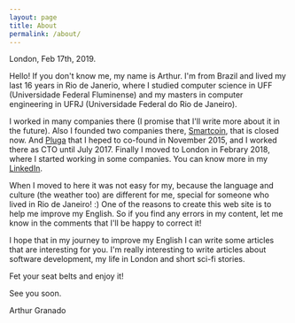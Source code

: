 ```yaml
---
layout: page
title: About
permalink: /about/
---
```


London, Feb 17th, 2019.

Hello! If you don't know me, my name is Arthur. I'm from Brazil and lived my last 16 years in Rio de Janerio, where I studied computer science in UFF (Universidade Federal Fluminense) and my masters in computer engineering in UFRJ (Universidade Federal do Rio de Janeiro).

I worked in many companies there (I promise that I'll write more about it in the future). Also I founded two companies there, [Smartcoin](https://www.linkedin.com/company/smartcoin-payments/about/), that is closed now. And [Pluga](https://pluga.co/en) that I heped to co-found in November 2015, and I worked there as CTO until July 2017. Finally I moved to London in Febrary 2018, where I started working in some companies. You can know more in my [LinkedIn](https://www.linkedin.com/in/agranado2k/).

When I moved to here it was not easy for my, because the language and culture (the weather too) are different for me, special for someone who lived in Rio de Janeiro! :) One of the reasons to create this web site is to help me improve my English. So if you find any errors in my content, let me know in the comments that I'll be happy to correct it!

I hope that in my journey to improve my English I can write some articles that are interesting for you. I'm really interesting to write articles about software development,  my life in London and short sci-fi stories.

Fet your seat belts and enjoy it!

See you soon.

Arthur Granado
